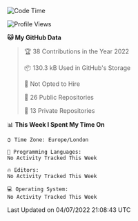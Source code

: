 <!--START_SECTION:waka-->
![Code Time](http://img.shields.io/badge/Code%20Time-219%20hrs%207%20mins-blue)

![Profile Views](http://img.shields.io/badge/Profile%20Views-8-blue)

**🐱 My GitHub Data** 

> 🏆 38 Contributions in the Year 2022
 > 
> 📦 130.3 kB Used in GitHub's Storage 
 > 
> 🚫 Not Opted to Hire
 > 
> 📜 26 Public Repositories 
 > 
> 🔑 13 Private Repositories  
 > 
📊 **This Week I Spent My Time On** 

```text
⌚︎ Time Zone: Europe/London

💬 Programming Languages: 
No Activity Tracked This Week

🔥 Editors: 
No Activity Tracked This Week

💻 Operating System: 
No Activity Tracked This Week

```


 Last Updated on 04/07/2022 21:08:43 UTC
<!--END_SECTION:waka-->